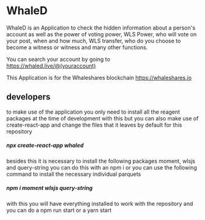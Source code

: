 # WhaleD
WhaleD is an Application to check the hidden information about a person's account as well as the power of voting power, WLS Power, who will vote on your post, when and how much, WLS transfer, who do you choose to become a witness or witness and many other functions.

You can search your account by going to https://whaled.live/@(youraccount)

This Application is for the Whaleshares blockchain https://whaleshares.io


## developers

to make use of the application you only need to install all the reagent packages at the time of development with this but you can also make use of create-react-app and change the files that it leaves by default for this repository

##### npx create-react-app whaled

besides this it is necessary to install the following packages moment, wlsjs and query-string
you can do this with an npm i or you can use the following command to install the necessary individual parquets

##### npm i moment wlsjs query-string 

with this you will have everything installed to work with the repository and you can do a npm run start or a yarn start
